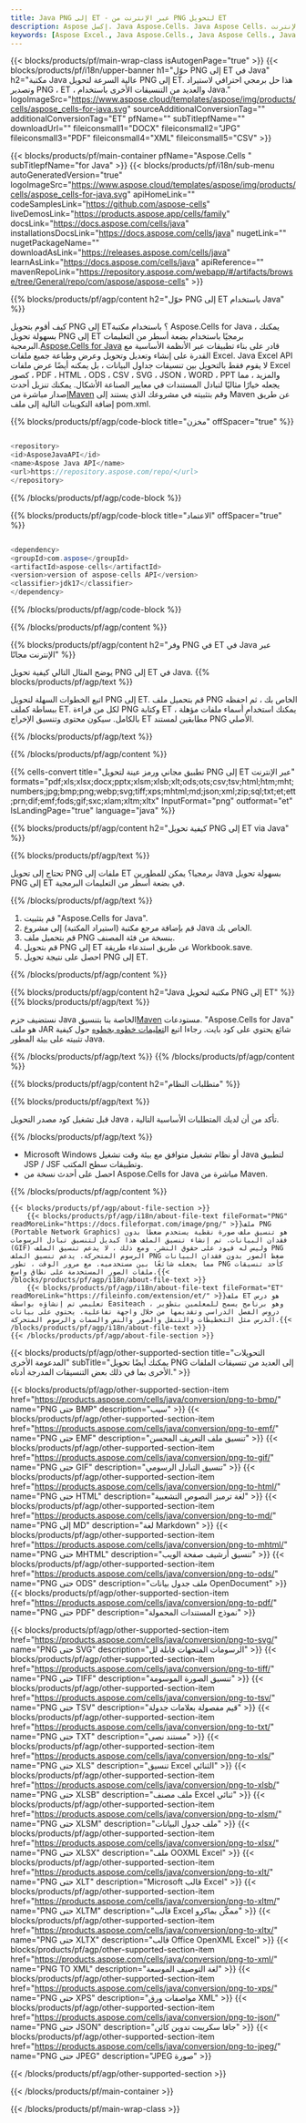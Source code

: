 ```yaml
---
title: Java PNG إلى ET - عبر الإنترنت من PNG لتحويل ET
description: Aspose إكسل. Java Aspose.Cells. Java Aspose Cells. مجاني على الإنترنت Java تحويل PNG إلى ET saveformat. Java PNG إلى تنسيق ET. وفر PNG إلى ET Java.
keywords: [Aspose Excel., Java Aspose.Cells., Java Aspose Cells., Java PNG to ET saveformat., Free Online PNG to ET Java., Java Convert PNG to ET]
---
```

{{< blocks/products/pf/main-wrap-class isAutogenPage="true" >}}
{{< blocks/products/pf/i18n/upper-banner h1="حوّل PNG إلى ET في Java" h2="مكتبة Java عالية السرعة لتحويل PNG إلى ET. هذا حل برمجي احترافي لاستيراد وتصدير PNG ، ET ، والعديد من التنسيقات الأخرى باستخدام Java." logoImageSrc="https://www.aspose.cloud/templates/aspose/img/products/cells/aspose_cells-for-java.svg" sourceAdditionalConversionTag="" additionalConversionTag="ET" pfName="" subTitlepfName="" downloadUrl="" fileiconsmall1="DOCX" fileiconsmall2="JPG" fileiconsmall3="PDF" fileiconsmall4="XML" fileiconsmall5="CSV" >}}

{{< blocks/products/pf/main-container pfName="Aspose.Cells " subTitlepfName="for Java" >}}
{{< blocks/products/pf/i18n/sub-menu autoGeneratedVersion="true" logoImageSrc="https://www.aspose.cloud/templates/aspose/img/products/cells/aspose_cells-for-java.svg" apiHomeLink="" codeSamplesLink="https://github.com/aspose-cells" liveDemosLink="https://products.aspose.app/cells/family" docsLink="https://docs.aspose.com/cells/java" installationsDocsLink="https://docs.aspose.com/cells/java" nugetLink="" nugetPackageName="" downloadAsLink="https://releases.aspose.com/cells/java" learnAsLink="https://docs.aspose.com/cells/java" apiReference="" mavenRepoLink="https://repository.aspose.com/webapp/#/artifacts/browse/tree/General/repo/com/aspose/aspose-cells" >}}


{{% blocks/products/pf/agp/content h2="حوّل PNG إلى ET باستخدام Java" %}}

 كيف أقوم بتحويل PNG إلى ET؟ باستخدام مكتبة Aspose.Cells for Java ، يمكنك بسهولة تحويل PNG إلى ET برمجيًا باستخدام بضعة أسطر من التعليمات البرمجية.[Aspose.Cells for Java](https://products.aspose.com/cells/java) قادر على بناء تطبيقات عبر الأنظمة الأساسية مع القدرة على إنشاء وتعديل وتحويل وعرض وطباعة جميع ملفات Excel. Java Excel API لا يقوم فقط بالتحويل بين تنسيقات جداول البيانات ، بل يمكنه أيضًا عرض ملفات Excel كصور ، PDF ، HTML ، ODS ، CSV ، SVG ، JSON ، WORD ، PPT والمزيد ، مما يجعله خيارًا مثاليًا لتبادل المستندات في معايير الصناعة الأشكال. يمكنك تنزيل أحدث إصدار مباشرة من[Maven](https://repository.aspose.com/webapp/#/artifacts/browse/tree/General/repo/com/aspose/aspose-cells) وقم بتثبيته في مشروعك الذي يستند إلى Maven عن طريق إضافة التكوينات التالية إلى ملف pom.xml.

{{% blocks/products/pf/agp/code-block title="مخزن" offSpacer="true" %}}

```cs

<repository>
<id>AsposeJavaAPI</id>
<name>Aspose Java API</name>
<url>https://repository.aspose.com/repo/</url>
</repository>

```

{{% /blocks/products/pf/agp/code-block %}}

{{% blocks/products/pf/agp/code-block title="الاعتماد" offSpacer="true" %}}

```cs

<dependency>
<groupId>com.aspose</groupId>
<artifactId>aspose-cells</artifactId>
<version>version of aspose-cells API</version>
<classifier>jdk17</classifier>
</dependency>

```

{{% /blocks/products/pf/agp/code-block %}}

{{% /blocks/products/pf/agp/content %}}

{{% blocks/products/pf/agp/content h2="وفر PNG في ET في Java عبر الإنترنت مجانًا" %}}

يوضح المثال التالي كيفية تحويل PNG إلى ET في Java.
{{% blocks/products/pf/agp/text %}}

اتبع الخطوات السهلة لتحويل PNG إلى ET. قم بتحميل ملف PNG الخاص بك ، ثم احفظه ببساطة كملف ET. لكل من قراءة PNG وكتابة ET ، يمكنك استخدام أسماء ملفات مؤهلة بالكامل. سيكون محتوى وتنسيق الإخراج ET مطابقين لمستند PNG الأصلي.

{{% /blocks/products/pf/agp/text %}}

{{% /blocks/products/pf/agp/content %}}

{{% cells-convert title="تطبيق مجاني ورمز عينة لتحويل PNG إلى ET عبر الإنترنت" formats="pdf;xls;xlsx;docx;pptx;xlsm;xlsb;xlt;ods;ots;csv;tsv;html;htm;mht;numbers;jpg;bmp;png;webp;svg;tiff;xps;mhtml;md;json;xml;zip;sql;txt;et;ett;prn;dif;emf;fods;gif;sxc;xlam;xltm;xltx" InputFormat="png" outformat="et" IsLandingPage="true" language="java" %}}

{{% blocks/products/pf/agp/content h2="كيفية تحويل PNG إلى ET via Java" %}}

{{% blocks/products/pf/agp/text %}}

تحتاج إلى تحويل PNG ملفات إلى ET برمجيا؟ يمكن للمطورين Java بسهولة تحويل PNG إلى ET في بضعة أسطر من التعليمات البرمجية.

{{% /blocks/products/pf/agp/text %}}

1.  قم بتثبيت "Aspose.Cells for Java".
1.  قم بإضافة مرجع مكتبة (استيراد المكتبة) إلى مشروع Java الخاص بك.
1.  قم بتحميل ملف PNG بنسخة من فئة المصنف.
1.  قم بتحويل PNG إلى ET عن طريق استدعاء طريقة Workbook.save.
1.  احصل على نتيجة تحويل PNG إلى ET.

{{% /blocks/products/pf/agp/content %}}

{{% blocks/products/pf/agp/content h2="Java مكتبة لتحويل PNG إلى ET" %}}
{{% blocks/products/pf/agp/text %}}

 نستضيف حزم Java الخاصة بنا بتنسيق[Maven](https://repository.aspose.com/webapp/#/artifacts/browse/tree/General/repo/com/aspose/aspose-cells) مستودعات. "Aspose.Cells for Java" هو ملف JAR شائع يحتوي على كود بايت. رجاءا اتبع ال[تعليمات خطوه بخطوه](https://docs.aspose.com/cells/java/installation/) حول كيفية تثبيته على بيئة المطور Java.

{{% /blocks/products/pf/agp/text %}}
{{% /blocks/products/pf/agp/content %}}

{{% blocks/products/pf/agp/content h2="متطلبات النظام" %}}

{{% blocks/products/pf/agp/text %}}

 قبل تشغيل كود مصدر التحويل Java ، تأكد من أن لديك المتطلبات الأساسية التالية.

{{% /blocks/products/pf/agp/text %}}

- Microsoft Windows أو نظام تشغيل متوافق مع بيئة وقت تشغيل Java لتطبيق JSP / JSF وتطبيقات سطح المكتب.
- احصل على أحدث نسخة من Aspose.Cells for Java مباشرة من Maven.

{{% /blocks/products/pf/agp/content %}}

<!-- aboutfile Starts -->
    {{< blocks/products/pf/agp/about-file-section >}}
        {{< blocks/products/pf/agp/i18n/about-file-text fileFormat="PNG" readMoreLink="https://docs.fileformat.com/image/png/" >}}ملف PNG (Portable Network Graphics) هو تنسيق ملف صورة نقطية يستخدم ضغطًا بدون فقدان البيانات. تم إنشاء تنسيق الملف هذا كبديل لتنسيق تبادل الرسومات (GIF) وليس له قيود على حقوق النشر. ومع ذلك ، لا يدعم تنسيق الملف PNG الرسوم المتحركة. يدعم تنسيق الملف PNG ضغط الصور بدون فقدان البيانات مما يجعله شائعًا بين مستخدميه. مع مرور الوقت ، تطور PNG كأحد تنسيقات ملفات الصور المستخدمة على نطاق واسع.{{< /blocks/products/pf/agp/i18n/about-file-text >}}
        {{< blocks/products/pf/agp/i18n/about-file-text fileFormat="ET" readMoreLink="https://fileinfo.com/extension/et/" >}}ملف ET هو درس تعليمي تم إنشاؤه بواسطة Easiteach ، وهو برنامج يسمح للمعلمين بتطوير دروس الفصل الدراسي وتقديمها من خلال واجهة تفاعلية. يحتوي على بيانات الدرس مثل التخطيطات والتنقل والصور والنص والسمات والرسوم المتحركة.{{< /blocks/products/pf/agp/i18n/about-file-text >}}
    {{< /blocks/products/pf/agp/about-file-section >}}
<!-- aboutfile Ends -->

{{< blocks/products/pf/agp/other-supported-section title="التحويلات المدعومة الأخرى" subTitle="يمكنك أيضًا تحويل PNG إلى العديد من تنسيقات الملفات الأخرى بما في ذلك بعض التنسيقات المدرجة أدناه." >}}

{{< blocks/products/pf/agp/other-supported-section-item href="https://products.aspose.com/cells/java/conversion/png-to-bmp/" name="PNG حتى BMP" description="سيب" >}}
{{< blocks/products/pf/agp/other-supported-section-item href="https://products.aspose.com/cells/java/conversion/png-to-emf/" name="PNG حتى EMF" description="تنسيق ملف التعريف المحسن" >}}
{{< blocks/products/pf/agp/other-supported-section-item href="https://products.aspose.com/cells/java/conversion/png-to-gif/" name="PNG حتى GIF" description="تنسيق التبادل الرسومي" >}}
{{< blocks/products/pf/agp/other-supported-section-item href="https://products.aspose.com/cells/java/conversion/png-to-html/" name="PNG حتى HTML" description="لغة ترميز النصوص التشعبية" >}}
{{< blocks/products/pf/agp/other-supported-section-item href="https://products.aspose.com/cells/java/conversion/png-to-md/" name="PNG إلى MD" description="لغة Markdown" >}}
{{< blocks/products/pf/agp/other-supported-section-item href="https://products.aspose.com/cells/java/conversion/png-to-mhtml/" name="PNG حتى MHTML" description="تنسيق أرشيف صفحة الويب" >}}
{{< blocks/products/pf/agp/other-supported-section-item href="https://products.aspose.com/cells/java/conversion/png-to-ods/" name="PNG حتى ODS" description="ملف جدول بيانات OpenDocument" >}}
{{< blocks/products/pf/agp/other-supported-section-item href="https://products.aspose.com/cells/java/conversion/png-to-pdf/" name="PNG حتى PDF" description="نموذج المستندات المحمولة" >}}

{{< blocks/products/pf/agp/other-supported-section-item href="https://products.aspose.com/cells/java/conversion/png-to-svg/" name="PNG حتى SVG" description="الرسومات المتجهات قابلة لل" >}}
{{< blocks/products/pf/agp/other-supported-section-item href="https://products.aspose.com/cells/java/conversion/png-to-tiff/" name="PNG حتى TIFF" description="تنسيق الصورة الموسومة" >}}
{{< blocks/products/pf/agp/other-supported-section-item href="https://products.aspose.com/cells/java/conversion/png-to-tsv/" name="PNG حتى TSV" description="قيم مفصولة بعلامات جدولة" >}}
{{< blocks/products/pf/agp/other-supported-section-item href="https://products.aspose.com/cells/java/conversion/png-to-txt/" name="PNG حتى TXT" description="مستند نصي" >}}
{{< blocks/products/pf/agp/other-supported-section-item href="https://products.aspose.com/cells/java/conversion/png-to-xls/" name="PNG حتى XLS" description="تنسيق Excel الثنائي" >}}
{{< blocks/products/pf/agp/other-supported-section-item href="https://products.aspose.com/cells/java/conversion/png-to-xlsb/" name="PNG حتى XLSB" description="ملف مصنف Excel ثنائي" >}}
{{< blocks/products/pf/agp/other-supported-section-item href="https://products.aspose.com/cells/java/conversion/png-to-xlsm/" name="PNG حتى XLSM" description="ملف جدول البيانات" >}}
{{< blocks/products/pf/agp/other-supported-section-item href="https://products.aspose.com/cells/java/conversion/png-to-xlsx/" name="PNG حتى XLSX" description="ملف OOXML Excel" >}}
{{< blocks/products/pf/agp/other-supported-section-item href="https://products.aspose.com/cells/java/conversion/png-to-xlt/" name="PNG حتى XLT" description="Microsoft قالب Excel" >}}
{{< blocks/products/pf/agp/other-supported-section-item href="https://products.aspose.com/cells/java/conversion/png-to-xltm/" name="PNG حتى XLTM" description="قالب Excel ممكّن بماكرو" >}}
{{< blocks/products/pf/agp/other-supported-section-item href="https://products.aspose.com/cells/java/conversion/png-to-xltx/" name="PNG حتى XLTX" description="قالب Office OpenXML Excel" >}}
{{< blocks/products/pf/agp/other-supported-section-item href="https://products.aspose.com/cells/java/conversion/png-to-xml/" name="PNG TO XML" description="لغة التوصيف الموسعة" >}}
{{< blocks/products/pf/agp/other-supported-section-item href="https://products.aspose.com/cells/java/conversion/png-to-xps/" name="PNG حتى XPS" description="مواصفات ورق XML" >}}
{{< blocks/products/pf/agp/other-supported-section-item href="https://products.aspose.com/cells/java/conversion/png-to-json/" name="PNG حتى JSON" description="جافا سكريبت تدوين كائن" >}}
{{< blocks/products/pf/agp/other-supported-section-item href="https://products.aspose.com/cells/java/conversion/png-to-jpeg/" name="PNG حتى JPEG" description="JPEG صورة" >}}

{{< /blocks/products/pf/agp/other-supported-section >}}

{{< /blocks/products/pf/main-container >}}
    
{{< /blocks/products/pf/main-wrap-class >}}
